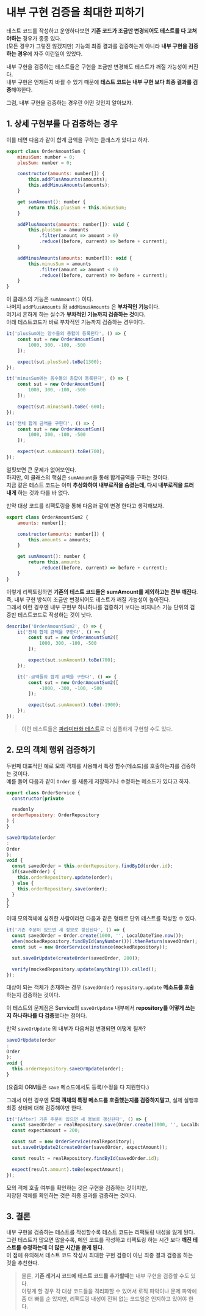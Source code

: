 # 내부 구현 검증을 최대한 피하기

테스트 코드를 작성하고 운영하다보면 **기존 코드가 조금만 변경되어도 테스트를 다 고쳐야하는** 경우가 종종 있다.  
(모든 경우가 그렇진 않겠지만) 기능의 최종 결과를 검증하는게 아니라 **내부 구현을 검증하는 경우**에 자주 이런일이 있었다.  

내부 구현을 검증하는 테스트들은 구현을 조금만 변경해도 테스트가 깨질 가능성이 커진다.  
내부 구현은 언제든지 바뀔 수 있기 때문에 **테스트 코드는 내부 구현 보다 최종 결과를 검증**해야한다.  

그럼, 내부 구현을 검증하는 경우란 어떤 것인지 알아보자.

## 1. 상세 구현부를 다 검증하는 경우

이를 테면 다음과 같이 합계 금액을 구하는 클래스가 있다고 하자.

```javascript
export class OrderAmountSum {
    minusSum: number = 0;
    plusSum: number = 0;

    constructor(amounts: number[]) {
        this.addPlusAmounts(amounts);
        this.addMinusAmounts(amounts);
    }

    get sumAmount(): number {
        return this.plusSum + this.minusSum;
    }

    addPlusAmounts(amounts: number[]): void {
        this.plusSum = amounts
            .filter(amount => amount > 0)
            .reduce((before, current) => before + current);
    }

    addMinusAmounts(amounts: number[]): void {
        this.minusSum = amounts
            .filter(amount => amount < 0)
            .reduce((before, current) => before + current);
    }
}
```

이 클래스의 기능은 `sumAmount()` 이다.  
나머지 `addPlusAmounts` 와 `addMinusAmounts` 은 **부차적인 기능**이다.  
여기서 흔하게 하는 실수가 **부차적인 기능까지 검증하는 것**이다.  
아래 테스트코드가 바로 부차적인 기능까지 검증하는 경우이다.  

```javascript
it('plusSum에는 양수들의 총합이 등록된다', () => {
    const sut = new OrderAmountSum([
        1000, 300, -100, -500
    ]);

    expect(sut.plusSum).toBe(1300);
});

it('minusSum에는 음수들의 총합이 등록된다', () => {
    const sut = new OrderAmountSum([
        1000, 300, -100, -500
    ]);

    expect(sut.minusSum).toBe(-600);
});

it('전체 합계 금액을 구한다', () => {
    const sut = new OrderAmountSum([
        1000, 300, -100, -500
    ]);

    expect(sut.sumAmount).toBe(700);
});

```

얼핏보면 큰 문제가 없어보인다.  
하지만, 이 클래스의 핵심은 `sumAmount`을 통해 합계금액을 구하는 것이다.  
지금 같은 테스트 코드는 이미 **추상화하여 내부로직을 숨겼는데, 다시 내부로직을 드러내게** 하는 것과 다를 바 없다.  

만약 대상 코드를 리팩토링을 통해 다음과 같이 변경 한다고 생각해보자.

```javascript
export class OrderAmountSum2 {
    amounts: number[];

    constructor(amounts: number[]) {
        this.amounts = amounts;
    }

    get sumAmount(): number {
        return this.amounts
            .reduce((before, current) => before + current);
    }
}
```

이렇게 리팩토링하면 **기존의 테스트 코드들은 sumAmount를 제외하고는 전부 깨진다**.  
즉, 내부 구현 방식이 조금만 변경되어도 테스트가 깨질 가능성이 높아진다.  
그래서 이런 경우엔 내부 구현부 하나하나를 검증하기 보다는 비지니스 기능 단위의 검증만 테스트코드로 작성하는 것이 낫다.

```javascript
describe('OrderAmountSum2', () => {
    it('전체 합계 금액을 구한다', () => {
        const sut = new OrderAmountSum2([
            1000, 300, -100, -500
        ]);

        expect(sut.sumAmount).toBe(700);
    });

    it('-금액들의 합계 금액을 구한다', () => {
        const sut = new OrderAmountSum2([
            -1000, -300, -100, -500
        ]);

        expect(sut.sumAmount).toBe(-1900);
    });
});
```

> 이런 테스트들은 [파라미터화 테스트](https://www.daleseo.com/jest-each/)로 더 심플하게 구현할 수도 있다.

## 2. 모의 객체 행위 검증하기

두번째 대표적인 예로 모의 객체를 사용해서 특정 함수(메소드)를 호출하는지를 검증하는 것이다.  
예를 들어 다음과 같이 `Order` 를 새롭게 저장하거나 수정하는 메소드가 있다고 하자.

```javascript
export class OrderService {
  constructor(private

  readonly
  orderRepository: OrderRepository
) {
}

saveOrUpdate(order
:
Order
):
void {
  const savedOrder = this.orderRepository.findById(order.id);
  if(savedOrder) {
    this.orderRepository.update(order);
  } else {
    this.orderRepository.save(order);
  }
}
}
```

이때 모의객체에 심취한 사람이라면 다음과 같은 형태로 단위 테스트를 작성할 수 있다.

```javascript
it('기존 주문이 있으면 새 정보로 갱신된다', () => {
  const savedOrder = Order.create(1000, '', LocalDateTime.now());
  when(mockedRepository.findById(anyNumber())).thenReturn(savedOrder);
  const sut = new OrderService(instance(mockedRepository));

  sut.saveOrUpdate(createOrder(savedOrder, 200));

  verify(mockedRepository.update(anything())).called();
});
```

대상이 되는 객체가 존재하는 경우 (`savedOrder`) `repository.update` **메소드를 호출**하는지  검증하는 것이다.  

이 테스트의 문제점은 Service의 `saveOrUpdate` 내부에서 **repository를 어떻게 쓰는지 하나하나를 다 검증**했다는 점이다.  

만약 `saveOrUpdate` 의 내부가 다음처럼 변경되면 어떻게 될까?

```javascript
saveOrUpdate(order
:
Order
):
void {
  this.orderRepository.saveOrUpdate(order);
}
```

(요즘의 ORM들은 `save` 메소드에서도 등록/수정을 다 지원한다.)  

그래서 이런 경우엔 **모의 객체의 특정 메소드를 호출했는지를 검증하지말고**, 실제 실행후 최종 상태에 대해 검증해야만 한다.

```javascript
it('[After] 기존 주문이 있으면 새 정보로 갱신된다', () => {
  const savedOrder = realRepository.save(Order.create(1000, '', LocalDateTime.now()));
  const expectAmount = 200;

  const sut = new OrderService(realRepository);
  sut.saveOrUpdate2(createOrder(savedOrder, expectAmount));

  const result = realRepository.findById(savedOrder.id);

  expect(result.amount).toBe(expectAmount);
});
```

모의 객체 호출 여부를 확인하는 것은 구현을 검증하는 것이지만,  
저장된 객체를 확인하는 것은 최종 결과를 검증하는 것이다.  

## 3. 결론

내부 구현을 검증하는 테스트를 작성할수록 테스트 코드는 리팩토링 내성을 잃게 된다.  
그런 테스트가 많으면 많을수록, 메인 코드를 작성하고 리팩토링 하는 시간 보다 **깨진 테스트를 수정하는데 더 많은 시간을 쏟게 된다**.  
이 점에 유의해서 테스트 코드 작성시 최대한 구현 검증이 아닌 최종 결과 검증을 하는 것을 추천한다.  

> 물론, **기존 레거시 코드에 테스트 코드를 추가할때**는 내부 구현을 검증할 수도 있다.  
> 이렇게 할 경우 각 대상 코드들을 격리화할 수 있어서 로직 파악이나 문제 파악에 좀 더 빠를 순 있지만, 리팩토링 내성이 전혀 없는 코드임은 인지하고 있어야 한다.
